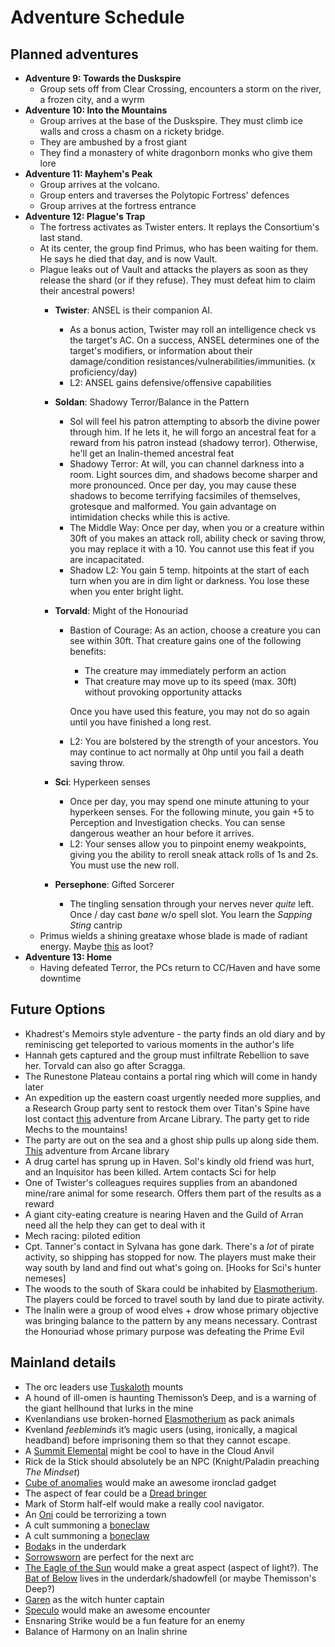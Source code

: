 # Adventure Schedule

## Planned adventures

- **Adventure 9: Towards the Duskspire**
  - Group sets off from Clear Crossing, encounters a storm on the river, a frozen city, and a wyrm
- **Adventure 10: Into the Mountains**
  - Group arrives at the base of the Duskspire. They must climb ice walls and cross a chasm on a rickety bridge.
  - They are ambushed by a frost giant
  - They find a monastery of white dragonborn monks who give them lore
- **Adventure 11: Mayhem's Peak**
  - Group arrives at the volcano.
  - Group enters and traverses the Polytopic Fortress' defences
  - Group arrives at the fortress entrance
- **Adventure 12: Plague's Trap**
  - The fortress activates as Twister enters. It replays the Consortium's last stand.
  - At its center, the group find Primus, who has been waiting for them. He says he died that day, and is now Vault.
  - Plague leaks out of Vault and attacks the players as soon as they release the shard (or if they refuse). They must defeat him to claim their ancestral powers!
    - **Twister**: ANSEL is their companion AI.
      - As a bonus action, Twister may roll an intelligence check vs the target's AC. On a success, ANSEL determines one of the target's modifiers, or information about their damage/condition resistances/vulnerabilities/immunities. (x proficiency/day)
      - L2: ANSEL gains defensive/offensive capabilities
      
    - **Soldan**: Shadowy Terror/Balance in the Pattern
      
      - Sol will feel his patron attempting to absorb the divine power through him. If he lets it, he will forgo an ancestral feat for a reward from his patron instead (shadowy terror). Otherwise, he'll get an Inalin-themed ancestral feat
      - Shadowy Terror: At will, you can channel darkness into a room. Light sources dim, and shadows become sharper and more pronounced. Once per day, you may cause these shadows to become terrifying facsimiles of themselves, grotesque and malformed. You gain advantage on intimidation checks while this is active.
      - The Middle Way: Once per day, when you or a creature within 30ft of you makes an attack roll, ability check or saving throw, you may replace it with a 10. You cannot use this feat if you are incapacitated.
      - Shadow L2: You gain 5 temp. hitpoints at the start of each turn when you are in dim light or darkness. You lose these when you enter bright light.
      
    - **Torvald**: Might of the Honouriad
    
      - Bastion of Courage: As an action, choose a creature you can see within 30ft. That creature gains one of the following benefits:
    
        - The creature may immediately perform an action
        - That creature may move up to its speed (max. 30ft) without provoking opportunity attacks
    
        Once you have used this feature, you may not do so again until you have finished a long rest.
    
      - L2: You are bolstered by the strength of your ancestors. You may continue to act normally at 0hp until you fail a death saving throw.
    
    - **Sci**: Hyperkeen senses
      
      - Once per day, you may spend one minute attuning to your hyperkeen senses. For the following minute, you gain +5 to Perception and Investigation checks. You can sense dangerous weather an hour before it arrives.
      - L2: Your senses allow you to pinpoint enemy weakpoints, giving you the ability to reroll sneak attack rolls of 1s and 2s. You must use the new roll.
      
    - **Persephone**: Gifted Sorcerer
      - The tingling sensation through your nerves never _quite_ left. Once / day cast _bane_ w/o spell slot. You learn the *Sapping Sting* cantrip
  - Primus wields a shining greataxe whose blade is made of radiant energy. Maybe [this](https://www.reddit.com/r/TheGriffonsSaddlebag/comments/fce5co/the_griffons_saddlebag_chromatic_obsidian/) as loot?
- **Adventure 13: Home**
  - Having defeated Terror, the PCs return to CC/Haven and have some downtime

## Future Options

- Khadrest's Memoirs style adventure - the party finds an old diary and by reminiscing get teleported to various moments in the author's life
- Hannah gets captured and the group must infiltrate Rebellion to save her. Torvald can also go after Scragga.
- The Runestone Plateau contains a portal ring which will come in handy later
- An expedition up the eastern coast urgently needed more supplies, and a Research Group party sent to restock them over Titan's Spine have lost contact [this](https://www.thearcanelibrary.com/collections/5th-level/products/the-snow-stalkers) adventure from Arcane Library. The party get to ride Mechs to the mountains!
- The party are out on the sea and a ghost ship pulls up along side them. [This](https://www.thearcanelibrary.com/collections/1st-level/products/ghostlight) adventure from Arcane library
- A drug cartel has sprung up in Haven. Sol's kindly old friend was hurt, and an Inquisitor has been killed. Artem contacts Sci for help
- One of Twister's colleagues requires supplies from an abandoned mine/rare animal for some research. Offers them part of the results as a reward
- A giant city-eating creature is nearing Haven and the Guild of Arran need all the help they can get to deal with it
- Mech racing: piloted edition
- Cpt. Tanner's contact in Sylvana has gone dark. There's a _lot_ of pirate activity, so shipping has stopped for now. The players must make their way south by land and find out what's going on. [Hooks for Sci's hunter nemeses]
- The woods to the south of Skara could be inhabited by [Elasmotherium](https://homebrewery.naturalcrit.com/share/B1r3D9J4NM). The players could be forced to travel south by land due to pirate activity.
- The Inalin were a group of wood elves + drow whose primary objective was bringing balance to the pattern by any means necessary. Contrast the Honouriad whose primary purpose was defeating the Prime Evil

## Mainland details

- The orc leaders use [Tuskaloth](https://imgur.com/RP6ZYNL) mounts
- A hound of ill-omen is haunting Themisson’s Deep, and is a warning of the giant hellhound that lurks in the mine
- Kvenlandians use broken-horned [Elasmotherium](https://homebrewery.naturalcrit.com/share/B1r3D9J4NM) as pack animals
- Kvenland *feeblemind*s it’s magic users (using, ironically, a magical headband) before imprisoning them so that they cannot escape.
- A [Summit Elemental](https://i.redd.it/sx15jonxjqv61.jpg) might be cool to have in the Cloud Anvil
- Rick de la Stick should absolutely be an NPC (Knight/Paladin preaching _The Mindset_)
- [Cube of anomalies](https://dr-eigenvalue.github.io/bestiary/creature/cube-of-anomalies) would make an awesome ironclad gadget
- The aspect of fear could be a [Dread bringer](https://dr-eigenvalue.github.io/bestiary/creature/dread-bringer)
- Mark of Storm half-elf would make a really cool navigator.
- An [Oni](https://www.reddit.com/r/dndnext/comments/dmluvf/the_oni_is_awesome/?utm_source=share&utm_medium=ios_app&utm_name=iossmf) could be terrorizing a town
- A cult summoning a [boneclaw](<https://www.dandwiki.com/wiki/Boneclaw_(5e_Creature)>)
- A cult summoning a [boneclaw](<https://www.dandwiki.com/wiki/Boneclaw_(5e_Creature)>)
- [Bodak](https://forgottenrealms.fandom.com/wiki/Bodak)s in the underdark
- [Sorrowsworn](https://forgottenrealms.fandom.com/wiki/Sorrowsworn) are perfect for the next arc
- [The Eagle of the Sun](https://www.reddit.com/r/monsteraday/comments/psm8z2/when_it_approaches_the_eagle_of_the_sun_cr_12/) would make a great aspect (aspect of light?). The [Bat of Below](https://www.reddit.com/r/monsteraday/comments/n90y4n/the_avatar_of_the_underground_wilderness_the_bat/) lives in the underdark/shadowfell (or maybe Themisson's Deep?)
- [Garen](https://www.reddit.com/r/monsteraday/comments/oq7tbl/garen_the_ever_vigilant_crusader_against_magic/) as the witch hunter captain
- [Speculo](https://www.reddit.com/r/DnD/comments/pvr5uv/oc_speculo_a_blankcanvas_creature_that_learns_as/) would make an awesome encounter
- Ensnaring Strike would be a fun feature for an enemy
- Balance of Harmony on an Inalin shrine


